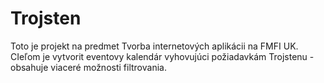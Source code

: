 # Trojsten

Toto je projekt na predmet Tvorba internetových aplikácii na FMFI UK. CIeľom je vytvorit eventovy kalendár vyhovujúci požiadavkám Trojstenu - obsahuje viaceré možnosti filtrovania.
